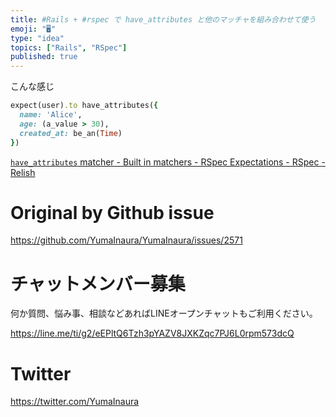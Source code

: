 ```yaml
---
title: #Rails + #rspec で have_attributes と他のマッチャを組み合わせて使う
emoji: "🖥"
type: "idea"
topics: ["Rails", "RSpec"]
published: true
---
```


こんな感じ

```rb
expect(user).to have_attributes({
  name: 'Alice',
  age: (a_value > 30),
  created_at: be_an(Time)
})
```

[`have_attributes` matcher - Built in matchers - RSpec Expectations - RSpec - Relish](https://relishapp.com/rspec/rspec-expectations/docs/built-in-matchers/have-attributes-matcher)

# Original by Github issue

https://github.com/YumaInaura/YumaInaura/issues/2571








<!-- Update From Qiita API -->

# チャットメンバー募集


何か質問、悩み事、相談などあればLINEオープンチャットもご利用ください。

https://line.me/ti/g2/eEPltQ6Tzh3pYAZV8JXKZqc7PJ6L0rpm573dcQ





# Twitter


https://twitter.com/YumaInaura


<!-- Update From Qiita API -->


